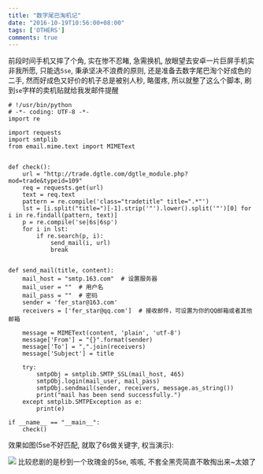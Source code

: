 ```yaml
---
title: "数字尾巴淘机记"
date: "2016-10-19T10:56:00+08:00"
tags: ['OTHERS']
comments: true
---
```



前段时间手机又摔了个角, 实在惨不忍睹, 急需换机, 放眼望去安卓一片巨屏手机实非我所愿, 只能选`5se`, 秉承坚决不浪费的原则, 还是准备去数字尾巴淘个好成色的二手, 然而好成色又好价的机子总是被别人秒, 略蛋疼, 所以就整了这么个脚本, 刷到`se`字样的卖机贴就给我发邮件提醒
```
# !/usr/bin/python
# -*- coding: UTF-8 -*-
import re

import requests
import smtplib
from email.mime.text import MIMEText


def check():
    url = "http://trade.dgtle.com/dgtle_module.php?mod=trade&typeid=109"
    req = requests.get(url)
    text = req.text
    pattern = re.compile('class="tradetitle" title=".*"')
    lst = [i.split("title=")[-1].strip('"').lower().split('"')[0] for i in re.findall(pattern, text)]
    p = re.compile('se|6s|6sp')
    for i in lst:
        if re.search(p, i):
            send_mail(i, url)
            break


def send_mail(title, content):
    mail_host = "smtp.163.com"  # 设置服务器
    mail_user = ""  # 用户名
    mail_pass = ""  # 密码
    sender = 'fer_star@163.com'
    receivers = ['fer_star@qq.com']  # 接收邮件，可设置为你的QQ邮箱或者其他邮箱

    message = MIMEText(content, 'plain', 'utf-8')
    message['From'] = "{}".format(sender)
    message['To'] = ",".join(receivers)
    message['Subject'] = title

    try:
        smtpObj = smtplib.SMTP_SSL(mail_host, 465)
        smtpObj.login(mail_user, mail_pass)
        smtpObj.sendmail(sender, receivers, message.as_string())
        print("mail has been send successfully.")
    except smtplib.SMTPException as e:
        print(e)

if __name__ == "__main__":
    check()
```

效果如图(5se不好匹配, 就取了6s做关键字, 权当演示):

![](~/11-06-59.jpg)
比较悲剧的是秒到一个玫瑰金的5se, 咳咳, 不套全黑壳简直不敢掏出来~太娘了
